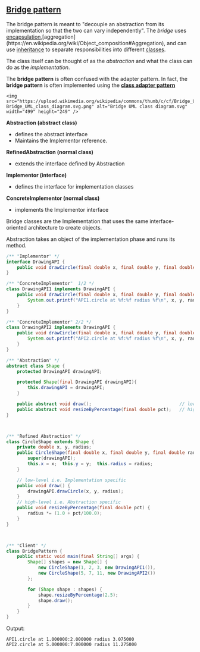 [Bridge pattern](https://en.wikipedia.org/wiki/Bridge_pattern)
------------------

The bridge pattern is meant to "decouple an abstraction from its implementation so that the two can vary independently". The *bridge* uses [encapsulation](https://en.wikipedia.org/wiki/Encapsulation_(computer_science)),[aggregation](https://en.wikipedia.org/wiki/Object_composition#Aggregation), and can use [inheritance](https://en.wikipedia.org/wiki/Inheritance_(object-oriented_programming)) to separate responsibilities into different [classes](https://en.wikipedia.org/wiki/Class_(computer_science)).

The class itself can be thought of as the *abstraction* and what the class can do as the *implementation*.

The **bridge pattern** is often confused with the adapter pattern. In fact, the **bridge pattern** is often implemented using the [**class adapter pattern**](https://en.wikipedia.org/wiki/Adapter_pattern#Class_Adapter_pattern)

    <img src="https://upload.wikimedia.org/wikipedia/commons/thumb/c/cf/Bridge_UML_class_diagram.svg/750px-Bridge_UML_class_diagram.svg.png" alt="Bridge UML class diagram.svg" width="499" height="249" />

**Abstraction (abstract class)**
-   defines the abstract interface
-   Maintains the Implementor reference.

**RefinedAbstraction (normal class)**
-   extends the interface defined by Abstraction

**Implementor (interface)**
-   defines the interface for implementation classes

**ConcreteImplementor (normal class)**
-   implements the Implementor interface

Bridge classes are the Implementation that uses the same interface-oriented architecture to create objects.

Abstraction takes an object of the implementation phase and runs its method.

```java
/** "Implementor" */
interface DrawingAPI {
    public void drawCircle(final double x, final double y, final double radius);
}

/** "ConcreteImplementor"  1/2 */
class DrawingAPI1 implements DrawingAPI {
    public void drawCircle(final double x, final double y, final double radius) {
        System.out.printf("API1.circle at %f:%f radius %f\n", x, y, radius);
    }
}

/** "ConcreteImplementor" 2/2 */
class DrawingAPI2 implements DrawingAPI {
    public void drawCircle(final double x, final double y, final double radius) {
        System.out.printf("API2.circle at %f:%f radius %f\n", x, y, radius);
    }
}

/** "Abstraction" */
abstract class Shape {
    protected DrawingAPI drawingAPI;

    protected Shape(final DrawingAPI drawingAPI){
        this.drawingAPI = drawingAPI;
    }

    public abstract void draw();                                 // low-level
    public abstract void resizeByPercentage(final double pct);   // high-level
}



/** "Refined Abstraction" */
class CircleShape extends Shape {
    private double x, y, radius;
    public CircleShape(final double x, final double y, final double radius, final DrawingAPI drawingAPI) {
        super(drawingAPI);
        this.x = x;  this.y = y;  this.radius = radius;
    }

    // low-level i.e. Implementation specific
    public void draw() {
        drawingAPI.drawCircle(x, y, radius);
    }
    // high-level i.e. Abstraction specific
    public void resizeByPercentage(final double pct) {
        radius *= (1.0 + pct/100.0);
    }
}



/** "Client" */
class BridgePattern {
    public static void main(final String[] args) {
        Shape[] shapes = new Shape[] {
            new CircleShape(1, 2, 3, new DrawingAPI1()),
            new CircleShape(5, 7, 11, new DrawingAPI2())
        };

        for (Shape shape : shapes) {
            shape.resizeByPercentage(2.5);
            shape.draw();
        }
    }
}
```

Output:

```
API1.circle at 1.000000:2.000000 radius 3.075000
API2.circle at 5.000000:7.000000 radius 11.275000
```